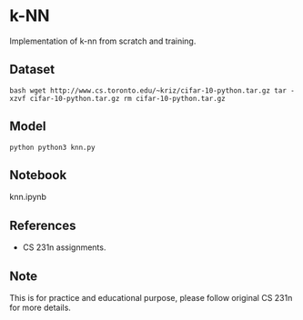 # k-NN
Implementation of k-nn from scratch and training.


## Dataset

``bash
wget http://www.cs.toronto.edu/~kriz/cifar-10-python.tar.gz
tar -xzvf cifar-10-python.tar.gz
rm cifar-10-python.tar.gz 
``

## Model

``python
python3 knn.py
``

## Notebook

knn.ipynb


## References 
- CS 231n assignments. 


## Note
This is for practice and educational purpose, please follow original CS 231n for more details.